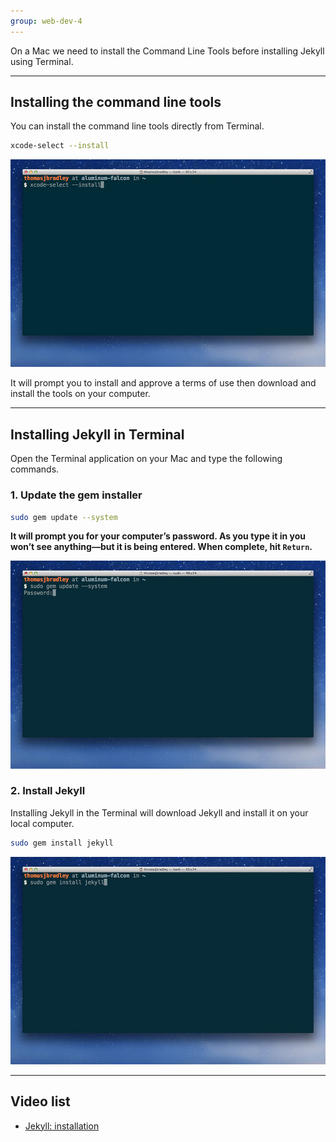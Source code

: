 ```yaml
---
group: web-dev-4
---
```


On a Mac we need to install the Command Line Tools before installing Jekyll using Terminal.

---

## Installing the command line tools

You can install the command line tools directly from Terminal.

```bash
xcode-select --install
```

![](xcode-select-install.jpg)

It will prompt you to install and approve a terms of use then download and install the tools on your computer.

---

## Installing Jekyll in Terminal

Open the Terminal application on your Mac and type the following commands.

### 1. Update the gem installer

```bash
sudo gem update --system
```

**It will prompt you for your computer’s password. As you type it in you won’t see anything—but it is being entered. When complete, hit `Return`.**

![](jekyll-gem-update.jpg)

### 2. Install Jekyll

Installing Jekyll in the Terminal will download Jekyll and install it on your local computer.

```bash
sudo gem install jekyll
```

![](jekyll-install.jpg)

---

## Video list

- [Jekyll: installation](https://www.youtube.com/watch?v=IINPHVVrF5Q&list=PLWjCJDeWfDdfVEcLGAfdJn_HXyM4Y7_k-&index=1)
